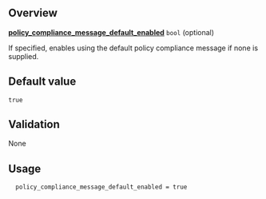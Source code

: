 <!-- markdownlint-disable first-line-h1 -->
## Overview

[**policy_compliance_message_default_enabled**](#overview) `bool` (optional)

If specified, enables using the default policy compliance message if none is supplied.

## Default value

`true`

## Validation

None

## Usage

```hcl
  policy_compliance_message_default_enabled = true
```

[//]: # "************************"
[//]: # "INSERT LINK LABELS BELOW"
[//]: # "************************"

